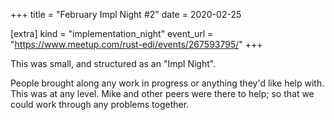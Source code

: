 +++
title = "February Impl Night #2"
date = 2020-02-25

[extra]
kind = "implementation_night"
event_url = "https://www.meetup.com/rust-edi/events/267593795/"
+++

This was small, and structured as an "Impl Night".

People brought along any work in progress or anything
they'd like help with. This was at any level. Mike and
other peers were there to help; so that we could work
through any problems together.
